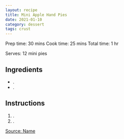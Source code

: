```yaml
---
layout: recipe
title: Mini Apple Hand Pies
date: 2021-01-10
category: dessert
tags: crust
---
```


Prep time: 30 mins
Cook time: 25 mins
Total time: 1 hr

Serves: 12 mini pies

## Ingredients
* .
* .

## Instructions
1. .
2. .

[Source: Name](https://www.thewholesomedish.com/the-best-classic-chili/#recipe)
